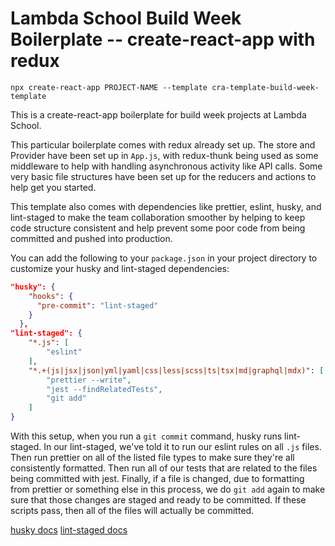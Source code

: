 # Lambda School Build Week Boilerplate -- create-react-app with redux

```
npx create-react-app PROJECT-NAME --template cra-template-build-week-template
```

This is a create-react-app boilerplate for build week projects at Lambda School.

This particular boilerplate comes with redux already set up. The store and Provider have been set up in `App.js`, with redux-thunk being used as some middleware to help with handling asynchronous activity like API calls. Some very basic file structures have been set up for the reducers and actions to help get you started.

This template also comes with dependencies like prettier, eslint, husky, and lint-staged to make the team collaboration smoother by helping to keep code structure consistent and help prevent some poor code from being committed and pushed into production.

You can add the following to your `package.json` in your project directory to customize your husky and lint-staged dependencies:

```json
"husky": {
    "hooks": {
      "pre-commit": "lint-staged"
    }
  },
"lint-staged": {
    "*.js": [
        "eslint"
    ],
    "*.+(js|jsx|json|yml|yaml|css|less|scss|ts|tsx|md|graphql|mdx)": [
        "prettier --write",
        "jest --findRelatedTests",
        "git add"
    ]
}
```

With this setup, when you run a `git commit` command, husky runs lint-staged. In our lint-staged, we've told it to run our eslint rules on all `.js` files. Then run prettier on all of the listed file types to make sure they're all consistently formatted. Then run all of our tests that are related to the files being committed with jest. Finally, if a file is changed, due to formatting from prettier or something else in this process, we do `git add` again to make sure that those changes are staged and ready to be committed. If these scripts pass, then all of the files will actually be committed.

[husky docs](https://github.com/typicode/husky#readme)
[lint-staged docs](https://github.com/okonet/lint-staged#readme)
